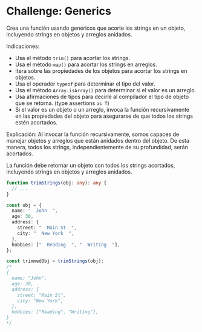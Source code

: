 # Challenge: Generics

Crea una función usando genéricos que acorte los strings en un objeto, incluyendo strings en objetos y arreglos anidados.

Indicaciones:

- Usa el método `trim()` para acortar los strings.
- Usa el método `map()` para acortar los strings en arreglos.
- Itera sobre las propiedades de los objetos para acortar los strings en objetos.
- Usa el operador `typeof` para determinar el tipo del valor.
- Usa el método `Array.isArray()` para determinar si el valor es un arreglo.
- Usa afirmaciones de tipos para decirle al compilador el tipo de objeto que se retorna. (type assertions `as T`)
- Si el valor es un objeto o un arreglo, invoca la función recursivamente en las propiedades del objeto para asegurarse de que todos los strings estén acortados.

Explicación: Al invocar la función recursivamente, somos capaces de manejar objetos y arreglos que están anidados dentro del objeto. De esta manera, todos los strings, independientemente de su profundidad, serán acortados.

La función debe retornar un objeto con todos los strings acortados, incluyendo strings en objetos y arreglos anidados.

```ts
function trimStrings(obj: any): any {
  // ...
}

const obj = {
  name: "  John  ",
  age: 30,
  address: {
    street: "  Main St  ",
    city: "  New York  ",
  },
  hobbies: ["  Reading  ", "  Writing  "],
};

const trimmedObj = trimStrings(obj);
/* 
{
  name: "John",
  age: 30,
  address: {
    street: "Main St",
    city: "New York",
  },
  hobbies: ["Reading", "Writing"],
}
*/
```
